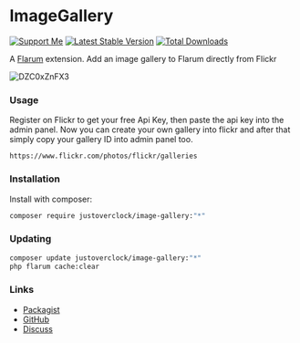 # ImageGallery

[![Support Me](https://img.shields.io/badge/Donate-Support%20My%20Work-orange)](https://github.com/sponsors/justoverclockl) [![Latest Stable Version](https://poser.pugx.org/justoverclock/image-gallery/v)](https://packagist.org/packages/justoverclock/image-gallery) [![Total Downloads](https://poser.pugx.org/justoverclock/image-gallery/downloads)](https://packagist.org/packages/justoverclock/image-gallery)

A [Flarum](http://flarum.org) extension. Add an image gallery to Flarum directly from Flickr

![DZC0xZnFX3](https://user-images.githubusercontent.com/79002016/126160076-afb1a2de-0696-4811-8749-205842708696.gif)

### Usage

Register on Flickr to get your free Api Key, then paste the api key into the admin panel. Now you can create your own gallery into flickr and after that simply copy your gallery ID into admin panel too.

```https://www.flickr.com/photos/flickr/galleries```


### Installation

Install with composer:

```sh
composer require justoverclock/image-gallery:"*"
```

### Updating

```sh
composer update justoverclock/image-gallery:"*"
php flarum cache:clear
```

### Links

- [Packagist](https://packagist.org/packages/justoverclock/image-gallery)
- [GitHub](https://github.com/justoverclockl/image-gallery)
- [Discuss](https://discuss.flarum.org/d/PUT_DISCUSS_SLUG_HERE)
